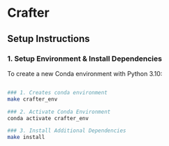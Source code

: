 # Crafter

## Setup Instructions

### 1. Setup Environment & Install Dependencies
To create a new Conda environment with Python 3.10:
```bash

### 1. Creates conda environment
make crafter_env

### 2. Activate Conda Environment
conda activate crafter_env

### 3. Install Additional Dependencies
make install
